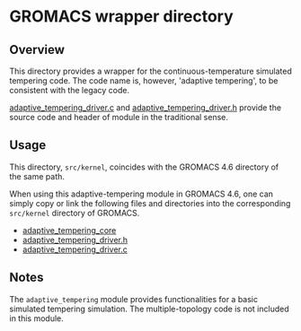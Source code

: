 # GROMACS wrapper directory

## Overview

This directory provides a wrapper for
the continuous-temperature simulated tempering code.
The code name is, however, 'adaptive tempering',
to be consistent with the legacy code.

[adaptive_tempering_driver.c](adaptive_tempering_driver.c)
and
[adaptive_tempering_driver.h](adaptive_tempering_driver.h)
provide the source code and header of module
in the traditional sense.

## Usage

This directory, `src/kernel`, coincides with the GROMACS 4.6 directory of the same path.

When using this adaptive-tempering module in GROMACS 4.6,
one can simply copy or link the following files and directories
into the corresponding `src/kernel` directory of GROMACS.

* [adaptive_tempering_core](adaptive_tempering_core)
* [adaptive_tempering_driver.h](adaptive_tempering_driver.h)
* [adaptive_tempering_driver.c](adaptive_tempering_driver.c)

## Notes

The `adaptive_tempering` module provides functionalities
for a basic simulated tempering simulation.
The multiple-topology code is not included in this module.
